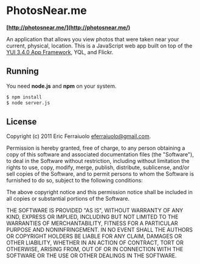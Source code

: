 PhotosNear.me
=============

**[http://photosnear.me/](http://photosnear.me/)**

An application that allows you view photos that were taken near your current,
physical, location. This is a JavaScript web app built on top of the
[YUI 3.4.0 App Framework](http://yuilibrary.com/yui/docs/app/), YQL, and Flickr.

Running
-------

You need **node.js** and **npm** on your system.

```bash
$ npm install
$ node server.js
```

License
-------

Copyright (c) 2011 Eric Ferraiuolo <eferraiuolo@gmail.com>.

Permission is hereby granted, free of charge, to any person obtaining a copy of
this software and associated documentation files (the "Software"), to deal in
the Software without restriction, including without limitation the rights to
use, copy, modify, merge, publish, distribute, sublicense, and/or sell copies of
the Software, and to permit persons to whom the Software is furnished to do so,
subject to the following conditions:

The above copyright notice and this permission notice shall be included in all
copies or substantial portions of the Software.

THE SOFTWARE IS PROVIDED "AS IS", WITHOUT WARRANTY OF ANY KIND, EXPRESS OR
IMPLIED, INCLUDING BUT NOT LIMITED TO THE WARRANTIES OF MERCHANTABILITY, FITNESS
FOR A PARTICULAR PURPOSE AND NONINFRINGEMENT. IN NO EVENT SHALL THE AUTHORS OR
COPYRIGHT HOLDERS BE LIABLE FOR ANY CLAIM, DAMAGES OR OTHER LIABILITY, WHETHER
IN AN ACTION OF CONTRACT, TORT OR OTHERWISE, ARISING FROM, OUT OF OR IN
CONNECTION WITH THE SOFTWARE OR THE USE OR OTHER DEALINGS IN THE SOFTWARE.
